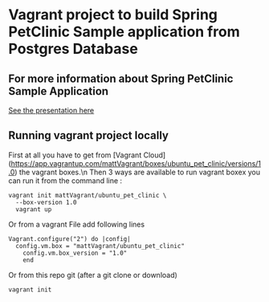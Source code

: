 # Vagrant project to build Spring PetClinic Sample application from Postgres Database
## For more information about Spring PetClinic Sample Application 

<a href="https://github.com/spring-projects/spring-petclinic">See the presentation here</a>

## Running vagrant project locally
First at all you have to get from [Vagrant Cloud] (https://app.vagrantup.com/mattVagrant/boxes/ubuntu_pet_clinic/versions/1.0) the vagrant boxes.\n
Then 3 ways are available to run vagrant boxex
 you can run it from the command line :
```
vagrant init mattVagrant/ubuntu_pet_clinic \
  --box-version 1.0
  vagrant up

``` 
Or from a vagrant File add following lines
```
Vagrant.configure("2") do |config|
  config.vm.box = "mattVagrant/ubuntu_pet_clinic"
    config.vm.box_version = "1.0"
    end
```
Or from this repo git (after a git clone or download)
```
vagrant init
 ```

